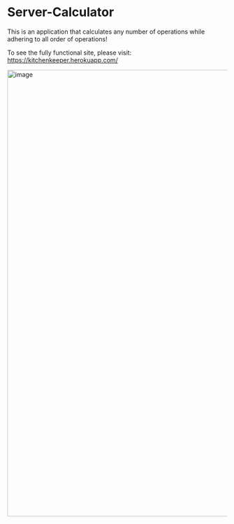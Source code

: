 # Server-Calculator

This is an application that calculates any number of operations while adhering to all order of operations!

To see the fully functional site, please visit: https://kitchenkeeper.herokuapp.com/

<img width="1020" alt="image" src="https://user-images.githubusercontent.com/116697704/230237950-430d5c2f-4fc8-4ec9-830b-5fd146095551.png">
